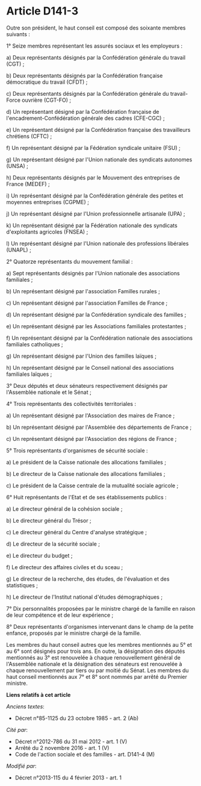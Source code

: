 # Article D141-3

Outre son président, le haut conseil est composé des soixante membres suivants : 

1° Seize membres représentant les assurés sociaux et les employeurs : 

a) Deux représentants désignés par la Confédération générale du travail (CGT) ; 

b) Deux représentants désignés par la Confédération française démocratique du travail (CFDT) ; 

c) Deux représentants désignés par la Confédération générale du travail-Force ouvrière (CGT-FO) ; 

d) Un représentant désigné par la Confédération française de l'encadrement-Confédération générale des cadres (CFE-CGC) ; 

e) Un représentant désigné par la Confédération française des travailleurs chrétiens (CFTC) ; 

f) Un représentant désigné par la Fédération syndicale unitaire (FSU) ; 

g) Un représentant désigné par l'Union nationale des syndicats autonomes (UNSA) ; 

h) Deux représentants désignés par le Mouvement des entreprises de France (MEDEF) ; 

i) Un représentant désigné par la Confédération générale des petites et moyennes entreprises (CGPME) ; 

j) Un représentant désigné par l'Union professionnelle artisanale (UPA) ; 

k) Un représentant désigné par la Fédération nationale des syndicats d'exploitants agricoles (FNSEA) ; 

l) Un représentant désigné par l'Union nationale des professions libérales (UNAPL) ;  

2° Quatorze représentants du mouvement familial : 

a) Sept représentants désignés par l'Union nationale des associations familiales ; 

b) Un représentant désigné par l'association Familles rurales ; 

c) Un représentant désigné par l'association Familles de France ; 

d) Un représentant désigné par la Confédération syndicale des familles ; 

e) Un représentant désigné par les Associations familiales protestantes ; 

f) Un représentant désigné par la Confédération nationale des associations familiales catholiques ; 

g) Un représentant désigné par l'Union des familles laïques ; 

h) Un représentant désigné par le Conseil national des associations familiales laïques ; 

3° Deux députés et deux sénateurs respectivement désignés par l'Assemblée nationale et le Sénat ; 

4° Trois représentants des collectivités territoriales : 

a) Un représentant désigné par l'Association des maires de France ; 

b) Un représentant désigné par l'Assemblée des départements de France ; 

c) Un représentant désigné par l'Association des régions de France ; 

5° Trois représentants d'organismes de sécurité sociale : 

a) Le président de la Caisse nationale des allocations familiales ; 

b) Le directeur de la Caisse nationale des allocations familiales ; 

c) Le président de la Caisse centrale de la mutualité sociale agricole ; 

6° Huit représentants de l'Etat et de ses établissements publics : 

a) Le directeur général de la cohésion sociale ; 

b) Le directeur général du Trésor ; 

c) Le directeur général du Centre d'analyse stratégique ; 

d) Le directeur de la sécurité sociale ; 

e) Le directeur du budget ; 

f) Le directeur des affaires civiles et du sceau ;

g) Le directeur de la recherche, des études, de l'évaluation et des statistiques ;

h) Le directeur de l'Institut national d'études démographiques ; 

7° Dix personnalités proposées par le ministre chargé de la famille en raison de leur compétence et de leur expérience ; 

8° Deux représentants d'organismes intervenant dans le champ de la petite enfance, proposés par le ministre chargé de la
famille. 

Les membres du haut conseil autres que les membres mentionnés au 5° et au 6° sont désignés pour trois ans. En outre, la
désignation des députés mentionnés au 3° est renouvelée à chaque renouvellement général de l'Assemblée nationale et la
désignation des sénateurs est renouvelée à chaque renouvellement par tiers ou par moitié du Sénat.  Les membres du haut
conseil mentionnés aux 7° et 8° sont nommés par arrêté du Premier ministre.

**Liens relatifs à cet article**

_Anciens textes_:

  - Décret n°85-1125 du 23 octobre 1985 - art. 2 (Ab)

_Cité par_:

  - Décret n°2012-786 du 31 mai 2012 - art. 1 (V)
  - Arrêté du 2 novembre 2016 - art. 1 (V)
  - Code de l'action sociale et des familles - art. D141-4 (M)

_Modifié par_:

  - Décret n°2013-115 du 4 février 2013 - art. 1
